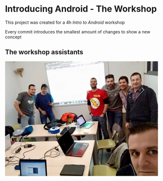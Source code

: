 # Introducing Android - The Workshop

This project was created for a 4h _Intro to Android_ workshop

Every commit introduces the smallest amount of changes to show a new concept

## The workshop assistants
<img src="workshop-assistants.jpeg"/>
